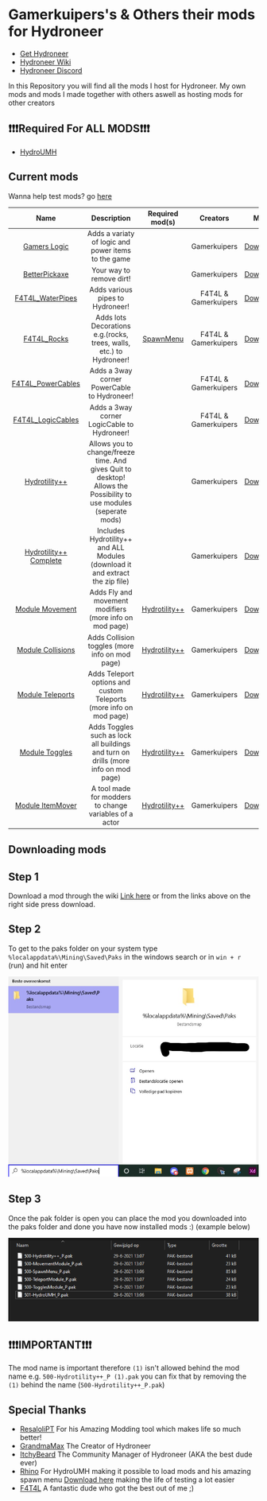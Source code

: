 # Gamerkuipers's & Others their mods for Hydroneer

- [Get Hydroneer](https://store.steampowered.com/app/1106840/Hydroneer/)
- [Hydroneer Wiki](https://bridgepour.com/)
- [Hydroneer Discord](https://discord.gg/hydroneer)

In this Repository you will find all the mods I host for Hydroneer. My own mods and mods I made together with others aswell as hosting mods for other creators

## ❗❗❗Required For **ALL MODS**❗❗❗

- [HydroUMH](https://github.com/RHlNO/HydroneerModding/raw/main/Release%20Mods/501-HydroUMH_P.pak)

## Current mods

Wanna help test mods? go [here](./development)

Name | Description | Required mod(s) | Creators | Mod | Gamer Ver.
:----:|:---------:|:------:|:-----: | :----: | :-----:
[Gamers Logic](./Gamers_Logic) | Adds a variaty of logic and power items to the game | | Gamerkuipers | [Download](https://github.com/Gamerkuipers/Hydroneer-Modding/raw/main/1.x/500-Gamers_Logic_P.pak) | latest
[BetterPickaxe](./BetterPickaxe) | Your way to remove dirt! |  | Gamerkuipers | [Download](https://github.com/Gamerkuipers/Hydroneer-Modding/raw/main/1.x/500-BetterPickaxe_P.pak) | latest
[F4T4L_WaterPipes](./F4T4L_WaterPipes) | Adds various pipes to Hydroneer! |  | F4T4L & Gamerkuipers | [Download](https://github.com/F4T4lerrorbe/HydroneerModding/raw/main/500-f4t4l_WaterPipes_P.pak) | latest
[F4T4L_Rocks](./F4T4L_Rocks) | Adds lots Decorations e.g.(rocks, trees, walls, etc.) to Hydroneer! | [SpawnMenu](https://github.com/RHlNO/HydroneerModding/raw/main/Release%20Mods/500-SpawnMenu_P.pak) | F4T4L & Gamerkuipers | [Download](https://github.com/F4T4lerrorbe/HydroneerModding/raw/main/500-f4t4l_Rocks_P.pak) | latest
[F4T4L_PowerCables](./F4T4L_PowerCables) | Adds a 3way corner PowerCable to Hydroneer! | | F4T4L & Gamerkuipers | [Download](https://github.com/F4T4lerrorbe/HydroneerModding/raw/main/500-f4t4l_PowerCables_P.pak) | latest
[F4T4L_LogicCables](./F4T4L_LogicCables) | Adds a 3way corner LogicCable to Hydroneer! | | F4T4L & Gamerkuipers | [Download](https://github.com/F4T4lerrorbe/HydroneerModding/raw/main/500-f4t4l_LogicCables_P.pak) | latest
[Hydrotility++](./Hydrotility++) | Allows you to change/freeze time. And gives Quit to desktop! Allows the Possibility to use modules (seperate mods) | | Gamerkuipers | [Download](https://github.com/Gamerkuipers/Hydroneer-Modding/raw/main/1.x/500-Hydrotility++_P.pak) | latest
[Hydrotility++ Complete](./Hydrotility++) | Includes Hydrotility++ and ALL Modules (download it and extract the zip file) | | Gamerkuipers | [Download](https://github.com/Gamerkuipers/Hydroneer-Modding/raw/main/1.x/Hydrotility++_Complete.zip) | latest
[Module Movement](./Hydrotility++) | Adds Fly and movement modifiers (more info on mod page) | [Hydrotility++](https://github.com/Gamerkuipers/Hydroneer-Modding/raw/main/1.x/500-Hydrotility++_P.pak) | Gamerkuipers | [Download](https://github.com/Gamerkuipers/Hydroneer-Modding/raw/main/1.x/500-ModuleMovement_P.pak) | latest
[Module Collisions](./Hydrotility++) | Adds Collision toggles (more info on mod page) | [Hydrotility++](https://github.com/Gamerkuipers/Hydroneer-Modding/raw/main/1.x/500-Hydrotility++_P.pak) | Gamerkuipers | [Download](https://github.com/Gamerkuipers/Hydroneer-Modding/raw/main/1.x/500-ModuleCollisions_P.pak) | latest
[Module Teleports](./Hydrotility++) | Adds Teleport options and custom Teleports (more info on mod page) | [Hydrotility++](https://github.com/Gamerkuipers/Hydroneer-Modding/raw/main/1.x/500-Hydrotility++_P.pak) | Gamerkuipers | [Download](https://github.com/Gamerkuipers/Hydroneer-Modding/raw/main/1.x/500-ModuleTeleport_P.pak) | latest
[Module Toggles](./Hydrotility++) | Adds Toggles such as lock all buildings and turn on drills (more info on mod page) | [Hydrotility++](https://github.com/Gamerkuipers/Hydroneer-Modding/raw/main/1.x/500-Hydrotility++_P.pak) | Gamerkuipers | [Download](https://github.com/Gamerkuipers/Hydroneer-Modding/raw/main/1.x/500-ModuleToggles_P.pak) | latest
[Module ItemMover](./Hydrotility++) | A tool made for modders to change variables of a actor | [Hydrotility++](https://github.com/Gamerkuipers/Hydroneer-Modding/raw/main/1.x/500-Hydrotility++_P.pak) | Gamerkuipers | [Download](https://github.com/Gamerkuipers/Hydroneer-Modding/raw/main/1.x/500-ModuleItemMover_P.pak) | latest

## Downloading mods

## **Step 1**

Download a mod through the wiki [Link here](https://bridgepour.com/legacy-mods) or from the links above on the right side press download.

## **Step 2**

To get to the paks folder on your system type `%localappdata%\Mining\Saved\Paks` in the windows search or in `win + r` (run) and hit enter

![Windows_search_ss](./img/Windows_Search.jpg)

## **Step 3**

Once the pak folder is open you can place the mod you downloaded into the paks folder and done you have now installed mods :) (example below)

![Paks_Folder](./img/Paks_Folder.png)

## ❗❗❗**IMPORTANT**❗❗❗

The mod name is important therefore `(1)` isn't allowed behind the mod name e.g. `500-Hydrotility++_P (1).pak` you can fix that by removing the `(1)` behind the name (`500-Hydrotility++_P.pak`)

## Special Thanks

- [ResaloliPT](https://github.com/ResaloliPT/HydroModTool) For his Amazing Modding tool which makes life so much better!
- [GrandmaMax](https://twitter.com/MaxHayon) The Creator of Hydroneer
- [ItchyBeard](https://twitter.com/ItchyBeardCM) The Community Manager of Hydroneer (AKA the best dude ever)
- [Rhino](https://github.com/RHlNO/HydroneerModding) For HydroUMH making it possible to load mods and his amazing spawn menu [Download here](https://github.com/RHlNO/HydroneerModding/raw/main/Release%20Mods/500-SpawnMenu_P.pak) making the life of testing a lot easier
- [F4T4L](https://github.com/Gamerkuipers/Hydroneer-Modding) A fantastic dude who got the best out of me ;)
